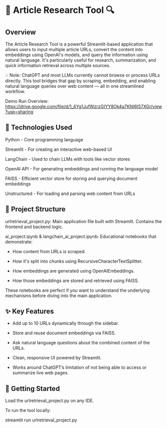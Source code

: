 # 🧠 Article Research Tool 🔍

## Overview

The Article Research Tool is a powerful Streamlit-based application that allows users to input multiple article URLs, convert the content into embeddings using OpenAI's models, and query the information using natural language. It's particularly useful for research, summarization, and quick information retrieval across multiple sources.

💡 Note: ChatGPT and most LLMs currently cannot browse or process URLs directly. This tool bridges that gap by scraping, embedding, and enabling natural language queries over web content — all in one streamlined workflow.

Demo Run Overview: https://drive.google.com/file/d/1_4Yg1JufWzrzGIYY8Ok4a7KNI6lS7XGr/view?usp=sharing 

## 🔧 Technologies Used

Python -	Core programming language

Streamlit -	For creating an interactive web-based UI

LangChain -	Used to chain LLMs with tools like vector stores

OpenAI API -	For generating embeddings and running the language model

FAISS -	Efficient vector store for storing and querying document embeddings

Unstructured -	For loading and parsing web content from URLs

## 📂 Project Structure

urlretrieval_project.py: Main application file built with Streamlit. Contains the frontend and backend logic.

ai_project.ipynb & langchain_ai_project.ipynb: Educational notebooks that demonstrate:

- How content from URLs is scraped.

- How it's split into chunks using RecursiveCharacterTextSplitter.

- How embeddings are generated using OpenAIEmbeddings.

- How those embeddings are stored and retrieved using FAISS.

These notebooks are perfect if you want to understand the underlying mechanisms before diving into the main application.

## ✨ Key Features

- Add up to 10 URLs dynamically through the sidebar.

- Store and reuse document embeddings via FAISS.

- Ask natural language questions about the combined content of the URLs.

- Clean, responsive UI powered by Streamlit.

- Works around ChatGPT’s limitation of not being able to access or summarize live web pages.

## 🚀 Getting Started

Load the urlretrieval_project.py on any IDE.

To run the tool locally:

streamlit run urlretrieval_project.py
